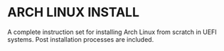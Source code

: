 # ARCH LINUX INSTALL

A complete instruction set for installing Arch Linux from scratch in UEFI systems. Post installation processes are included.